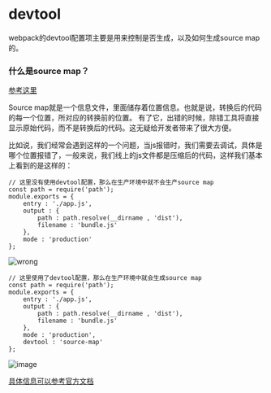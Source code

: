 # devtool
webpack的devtool配置项主要是用来控制是否生成，以及如何生成source map的。

### 什么是source map？
[参考这里](http://www.ruanyifeng.com/blog/2013/01/javascript_source_map.html)

Source map就是一个信息文件，里面储存着位置信息。也就是说，转换后的代码的每一个位置，所对应的转换前的位置。
有了它，出错的时候，除错工具将直接显示原始代码，而不是转换后的代码。这无疑给开发者带来了很大方便。

比如说，我们经常会遇到这样的一个问题，当js报错时，我们需要去调试，具体是哪个位置报错了，一般来说，我们线上的js文件都是压缩后的代码，这样我们基本上看到的是这样的：
```
// 这里没有使用devtool配置，那么在生产环境中就不会生产source map
const path = require('path');
module.exports = {
    entry : './app.js',
    output : {
        path : path.resolve(__dirname , 'dist'),
        filename : 'bundle.js'
    },
    mode : 'production'
};
```
![wrong](https://github.com/andyChenAn/webpack-learn/raw/master/devtool/image/1.png)

```
// 这里使用了devtool配置，那么在生产环境中就会生成source map
const path = require('path');
module.exports = {
    entry : './app.js',
    output : {
        path : path.resolve(__dirname , 'dist'),
        filename : 'bundle.js'
    },
    mode : 'production',
    devtool : 'source-map'
};
```
![image](https://github.com/andyChenAn/webpack-learn/raw/master/devtool/image/2.png)

[具体信息可以参考官方文档](https://www.webpackjs.com/configuration/devtool/)
